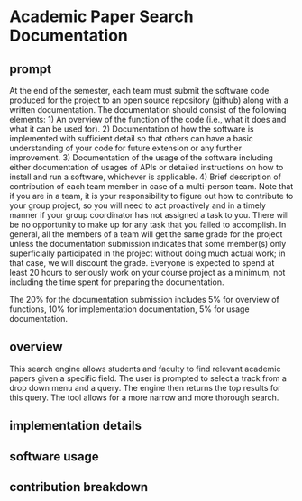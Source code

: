 # Academic Paper Search Documentation

## prompt

At the end of the semester, each team must submit the software code produced for the project to an open source repository (github) along with a written documentation. The documentation should consist of the following elements: 1) An overview of the function of the code (i.e., what it does and what it can be used for). 2) Documentation of how the software is implemented with sufficient detail so that others can have a basic understanding of your code for future extension or any further improvement. 3) Documentation of the usage of the software including either documentation of usages of APIs or detailed instructions on how to install and run a software, whichever is applicable. 4) Brief description of contribution of each team member in case of a multi-person team. Note that if you are in a team, it is your responsibility to figure out how to contribute to your group project, so you will need to act proactively and in a timely manner if your group coordinator has not assigned a task to you. There will be no opportunity to make up for any task that you failed to accomplish. In general, all the members of a team will get the same grade for the project unless the documentation submission indicates that some member(s) only superficially participated in the project without doing much actual work; in that case, we will discount the grade. Everyone is expected to spend at least 20 hours to seriously work on your course project as a minimum, not including the time spent for preparing the documentation.

The 20% for the documentation submission includes 5% for overview of functions, 10% for implementation documentation, 5% for usage documentation.

## overview

This search engine allows students and faculty to find relevant academic papers given a specific field. The user is prompted to select a track from a drop down menu and a query. The engine then returns the top results for this query. The tool allows for a more narrow and more thorough search.

## implementation details

## software usage

## contribution breakdown

